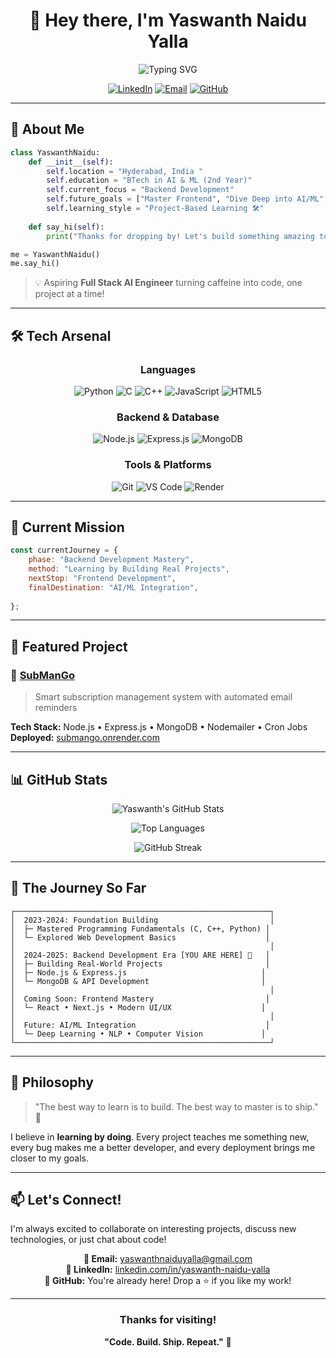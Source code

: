 <div align="center">

# 👋 Hey there, I'm Yaswanth Naidu Yalla

<img src="https://readme-typing-svg.herokuapp.com?font=Fira+Code&weight=600&size=28&pause=1000&color=A855F7&center=true&vCenter=true&width=600&lines=Aspiring+Full+Stack+AI+Engineer" alt="Typing SVG" />

</div>

<div align="center">
  
[![LinkedIn](https://img.shields.io/badge/LinkedIn-0077B5?style=for-the-badge&logo=linkedin&logoColor=white)](https://www.linkedin.com/in/yaswanth-naidu-yalla)
[![Email](https://img.shields.io/badge/Email-D14836?style=for-the-badge&logo=gmail&logoColor=white)](mailto:yaswanthnaiduyalla@gmail.com)
[![GitHub](https://img.shields.io/badge/GitHub-100000?style=for-the-badge&logo=github&logoColor=white)](https://github.com/yaswanthnaidu-yalla)

</div>

---

## 🚀 About Me

```python
class YaswanthNaidu:
    def __init__(self):
        self.location = "Hyderabad, India "
        self.education = "BTech in AI & ML (2nd Year)"
        self.current_focus = "Backend Development"
        self.future_goals = ["Master Frontend", "Dive Deep into AI/ML", "Build Impactful Products"]
        self.learning_style = "Project-Based Learning 🛠️"
    
    def say_hi(self):
        print("Thanks for dropping by! Let's build something amazing together! 💜")

me = YaswanthNaidu()
me.say_hi()
```

> 💡 Aspiring **Full Stack AI Engineer** turning caffeine into code, one project at a time!

---

## 🛠️ Tech Arsenal

<div align="center">

### Languages
![Python](https://img.shields.io/badge/Python-3776AB?style=for-the-badge&logo=python&logoColor=white)
![C](https://img.shields.io/badge/C-00599C?style=for-the-badge&logo=c&logoColor=white)
![C++](https://img.shields.io/badge/C++-00599C?style=for-the-badge&logo=cplusplus&logoColor=white)
![JavaScript](https://img.shields.io/badge/JavaScript-F7DF1E?style=for-the-badge&logo=javascript&logoColor=black)
![HTML5](https://img.shields.io/badge/HTML5-E34F26?style=for-the-badge&logo=html5&logoColor=white)

### Backend & Database
![Node.js](https://img.shields.io/badge/Node.js-339933?style=for-the-badge&logo=nodedotjs&logoColor=white)
![Express.js](https://img.shields.io/badge/Express.js-000000?style=for-the-badge&logo=express&logoColor=white)
![MongoDB](https://img.shields.io/badge/MongoDB-47A248?style=for-the-badge&logo=mongodb&logoColor=white)

### Tools & Platforms
![Git](https://img.shields.io/badge/Git-F05032?style=for-the-badge&logo=git&logoColor=white)
![VS Code](https://img.shields.io/badge/VS_Code-007ACC?style=for-the-badge&logo=visualstudiocode&logoColor=white)
![Render](https://img.shields.io/badge/Render-46E3B7?style=for-the-badge&logo=render&logoColor=white)

</div>

---

## 🎯 Current Mission

```javascript
const currentJourney = {
    phase: "Backend Development Mastery",
    method: "Learning by Building Real Projects",
    nextStop: "Frontend Development",
    finalDestination: "AI/ML Integration",
    
};
```

---

## 🌟 Featured Project

### 🥭 [SubManGo](https://github.com/yaswanthnaidu-yalla/SubManGo)
> Smart subscription management system with automated email reminders

**Tech Stack:** Node.js • Express.js • MongoDB • Nodemailer • Cron Jobs  
**Deployed:** [submango.onrender.com](https://submango.onrender.com)

---

## 📊 GitHub Stats

<div align="center">
  
![Yaswanth's GitHub Stats](https://github-readme-stats.vercel.app/api?username=yaswanthnaidu-yalla&show_icons=true&theme=tokyonight&hide_border=true&bg_color=0D1117&title_color=A855F7&icon_color=A855F7&text_color=C9D1D9)

![Top Languages](https://github-readme-stats.vercel.app/api/top-langs/?username=yaswanthnaidu-yalla&layout=compact&theme=tokyonight&hide_border=true&bg_color=0D1117&title_color=A855F7&text_color=C9D1D9)

![GitHub Streak](https://github-readme-streak-stats.herokuapp.com/?user=yaswanthnaidu-yalla&theme=tokyonight&hide_border=true&background=0D1117&ring=A855F7&fire=A855F7&currStreakLabel=A855F7)

</div>

---

## 🎨 The Journey So Far

```
┌─────────────────────────────────────────────────────────┐
│  2023-2024: Foundation Building                         │
│  ├─ Mastered Programming Fundamentals (C, C++, Python) │
│  └─ Explored Web Development Basics                    │
│                                                         │
│  2024-2025: Backend Development Era [YOU ARE HERE] 🎯   │
│  ├─ Building Real-World Projects                       │
│  ├─ Node.js & Express.js                              │
│  └─ MongoDB & API Development                         │
│                                                         │
│  Coming Soon: Frontend Mastery                         │
│  └─ React • Next.js • Modern UI/UX                    │
│                                                         │
│  Future: AI/ML Integration                             │
│  └─ Deep Learning • NLP • Computer Vision             │
└─────────────────────────────────────────────────────────┘
```

---

## 💭 Philosophy

> "The best way to learn is to build. The best way to master is to ship." 🚢

I believe in **learning by doing**. Every project teaches me something new, every bug makes me a better developer, and every deployment brings me closer to my goals.

---

## 📫 Let's Connect!

I'm always excited to collaborate on interesting projects, discuss new technologies, or just chat about code!

<div align="center">

**📧 Email:** [yaswanthnaiduyalla@gmail.com](mailto:yaswanthnaiduyalla@gmail.com)  
**💼 LinkedIn:** [linkedin.com/in/yaswanth-naidu-yalla](https://www.linkedin.com/in/yaswanth-naidu-yalla)  
**🐙 GitHub:** You're already here! Drop a ⭐ if you like my work!

</div>

---

<div align="center">

### Thanks for visiting! 



**"Code. Build. Ship. Repeat."** 🔁

</div>
